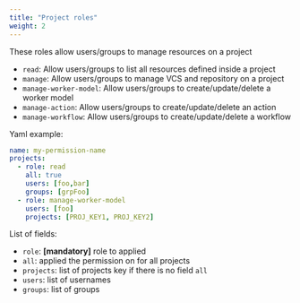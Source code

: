 ```yaml
---
title: "Project roles"
weight: 2
---
```


These roles allow users/groups to manage resources on a project

* `read`: Allow users/groups to list all resources defined inside a project
* `manage`: Allow users/groups to manage VCS and repository on a project
* `manage-worker-model`: Allow users/groups to create/update/delete a worker model
* `manage-action`: Allow users/groups to create/update/delete an action
* `manage-workflow`: Allow users/groups to create/update/delete a workflow


Yaml example:
```yaml
name: my-permission-name
projects:
  - role: read
    all: true
    users: [foo,bar]
    groups: [grpFoo]
  - role: manage-worker-model
    users: [foo]
    projects: [PROJ_KEY1, PROJ_KEY2]

```

List of fields:

* `role`: <b>[mandatory]</b> role to applied
* `all`: applied the permission on for all projects
* `projects`: list of projects key if there is no field `all`
* `users`: list of usernames
* `groups`: list of groups
